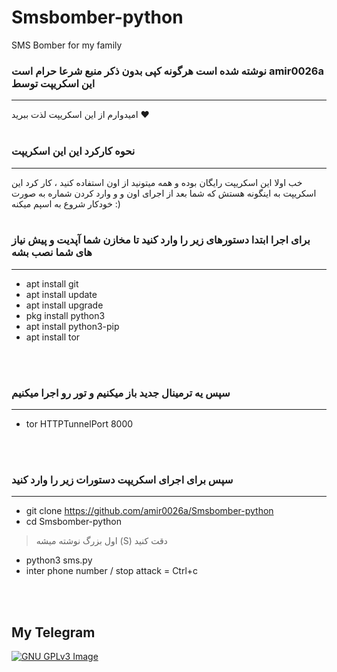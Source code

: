 # Smsbomber-python
SMS Bomber for my family

### نوشته شده است هرگونه  کپی بدون ذکر منبع شرعا حرام است amir0026a این اسکریپت توسط
___
امیدوارم از این اسکریپت لذت ببرید  ❤️
<br>
<br>

### نحوه کارکرد این این اسکریپت 
___

 خب اولا این اسکریپت رایگان بوده و همه میتونید از اون استفاده کنید ، کار کرد این اسکریپت به اینگونه هستش که
شما بعد از اجرای اون و و وارد کردن شماره به صورت خودکار شروع به اسپم میکنه :)
<br>
<br>
 
 
 
### برای اجرا ابتدا دستورهای زیر را وارد کنید تا مخازن شما آپدیت و پیش نیاز های شما نصب بشه
___

* apt install git
* apt install update
* apt install upgrade
* pkg install python3
* apt install python3-pip
* apt install tor 
<br>
<br>


### سپس یه ترمینال جدید باز میکنیم و تور رو اجرا میکنیم
___

* tor HTTPTunnelPort 8000
<br>
<br>

### سپس برای اجرای اسکریپت دستورات زیر را وارد کنید
___

* git clone https://github.com/amir0026a/Smsbomber-python
* cd Smsbomber-python
> اول بزرگ نوشته میشه (S) دقت کنید
* python3 sms.py
* inter phone number / stop attack = Ctrl+c
<br>
<br>

## My Telegram
[![GNU GPLv3 Image](https://telegram.org/img/t_logo.png)](http://t.me/amir0026a)
